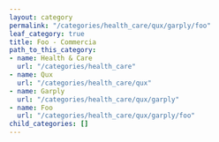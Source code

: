 ```yaml
---
layout: category
permalink: "/categories/health_care/qux/garply/foo"
leaf_category: true
title: Foo - Commercia
path_to_this_category:
- name: Health & Care
  url: "/categories/health_care"
- name: Qux
  url: "/categories/health_care/qux"
- name: Garply
  url: "/categories/health_care/qux/garply"
- name: Foo
  url: "/categories/health_care/qux/garply/foo"
child_categories: []
---
```

